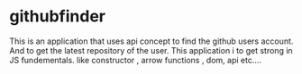 # githubfinder
This is an application that uses api concept to find the github users account. And to get the latest repository of the user. This application i to get strong in JS fundementals. like constructor , arrow functions , dom, api etc....
